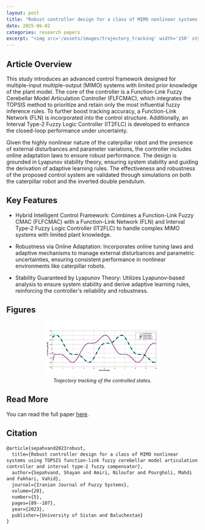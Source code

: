 ```yaml
---
layout: post
title: "Robust controller design for a class of MIMO nonlinear systems using TOPSIS function-link fuzzy cerebellar model articulation controller and interval type-2 fuzzy compensator"
date: 2025-06-02
categories: research papers
excerpt: "<img src='/assets/images/trajectory_tracking' width='150' style='border-radius: 8px;'>"
---
```


## Article Overview

This study introduces an advanced control framework designed for multiple-input multiple-output (MIMO) systems with limited prior knowledge of the plant model. The core of the controller is a Function-Link Fuzzy Cerebellar Model Articulation Controller (FLFCMAC), which integrates the TOPSIS method to prioritize and retain only the most influential fuzzy inference rules. To further boost tracking accuracy, a Function-Link Network (FLN) is incorporated into the control structure. Additionally, an Interval Type-2 Fuzzy Logic Controller (IT2FLC) is developed to enhance the closed-loop performance under uncertainty.

Given the highly nonlinear nature of the caterpillar robot and the presence of external disturbances and parameter variations, the controller includes online adaptation laws to ensure robust performance. The design is grounded in Lyapunov stability theory, ensuring system stability and guiding the derivation of adaptive learning rules. The effectiveness and robustness of the proposed control system are validated through simulations on both the caterpillar robot and the inverted double pendulum.

## Key Features
- Hybrid Intelligent Control Framework: Combines a Function-Link Fuzzy CMAC (FLFCMAC) with a Function-Link Network (FLN) and Interval Type-2 Fuzzy Logic Controller (IT2FLC) to handle complex MIMO systems with limited plant knowledge.

- Robustness via Online Adaptation: Incorporates online tuning laws and adaptive mechanisms to manage external disturbances and parametric uncertainties, ensuring consistent performance in nonlinear environments like caterpillar robots.

- Stability Guaranteed by Lyapunov Theory: Utilizes Lyapunov-based analysis to ensure system stability and derive adaptive learning rules, reinforcing the controller's reliability and robustness.
## Figures

<div style="text-align: center;">
  <img src="/assets/images/trajectory_tracking.png" alt=" Trajectory tracking of the controlled states." style="width:60%; border-radius: 8px;">
  <p style="font-style: italic; font-size: 0.9em; margin-top: 5px;">Trajectory tracking of the controlled states.</p>
</div>


## Read More

You can read the full paper [here](https://doi.org/10.22111/ijfs.2023.43250.7618).

## Citation

```text
@article{sepahvand2023robust,
  title={Robust controller design for a class of MIMO nonlinear systems using TOPSIS function-link fuzzy cerebellar model articulation controller and interval type-2 fuzzy compensator},
  author={Sepahvand, Shayan and Amiri, Niloufar and Pourgholi, Mahdi and Fakhari, Vahid},
  journal={Iranian Journal of Fuzzy Systems},
  volume={20},
  number={5},
  pages={89--107},
  year={2023},
  publisher={University of Sistan and Baluchestan}
}
```